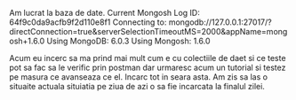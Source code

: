 Am lucrat la baza de date.
Current Mongosh Log ID:        64f9c0da9acfb9f2d110e8f1
Connecting to:          mongodb://127.0.0.1:27017/?directConnection=true&serverSelectionTimeoutMS=2000&appName=mongosh+1.6.0
Using MongoDB:          6.0.3
Using Mongosh:          1.6.0

Acum eu incerc sa ma prind mai mult cum e cu colectiile de daet si ce teste pot sa fac sa le verific prin postman dar urmaresc acum un tutorial si testez pe masura ce avanseaza ce el.
Incarc tot in seara asta. Am zis sa las o situaite actuala situiatia pe ziua de azi o sa fie incarcata la finalul zilei.
